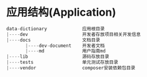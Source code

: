 应用结构(Application)
=============================


```php
data-dictionary             应用根目录
|----dev                    开发者存放项目相关开发信息
|----docs                   文档目录
       |----dev-document    开发者文档               
       |----md              用户指南md    
|----lib                    源码存放目录
|----tests                  单元测试存放目录
|----vendor                 composer安装依赖包目录

```